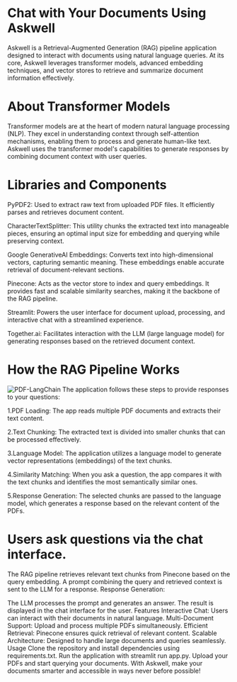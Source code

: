 # Chat with Your Documents Using Askwell
Askwell is a Retrieval-Augmented Generation (RAG) pipeline application designed to interact with documents using natural language queries. At its core, Askwell leverages transformer models, advanced embedding techniques, and vector stores to retrieve and summarize document information effectively.

# About Transformer Models
Transformer models are at the heart of modern natural language processing (NLP). They excel in understanding context through self-attention mechanisms, enabling them to process and generate human-like text. Askwell uses the transformer model's capabilities to generate responses by combining document context with user queries.

# Libraries and Components
PyPDF2: Used to extract raw text from uploaded PDF files. It efficiently parses and retrieves document content.

CharacterTextSplitter: This utility chunks the extracted text into manageable pieces, ensuring an optimal input size for embedding and querying while preserving context.

Google GenerativeAI Embeddings: Converts text into high-dimensional vectors, capturing semantic meaning. These embeddings enable accurate retrieval of document-relevant sections.

Pinecone: Acts as the vector store to index and query embeddings. It provides fast and scalable similarity searches, making it the backbone of the RAG pipeline.

Streamlit: Powers the user interface for document upload, processing, and interactive chat with a streamlined experience.

Together.ai: Facilitates interaction with the LLM (large language model) for generating responses based on the retrieved document context.

# How the RAG Pipeline Works
![PDF-LangChain](https://github.com/user-attachments/assets/72dbd425-6025-4025-9254-7ead3e4e73da)
The application follows these steps to provide responses to your questions:

 1.PDF Loading: The app reads multiple PDF documents and extracts their text content.

 2.Text Chunking: The extracted text is divided into smaller chunks that can be processed effectively.

 3.Language Model: The application utilizes a language model to generate vector representations (embeddings) of the text chunks.

 4.Similarity Matching: When you ask a question, the app compares it with the text chunks and identifies the most semantically similar ones.

 5.Response Generation: The selected chunks are passed to the language model, which generates a response based on the relevant content of the PDFs.

# Users ask questions via the chat interface.
The RAG pipeline retrieves relevant text chunks from Pinecone based on the query embedding.
A prompt combining the query and retrieved context is sent to the LLM for a response.
Response Generation:

The LLM processes the prompt and generates an answer.
The result is displayed in the chat interface for the user.
Features
Interactive Chat: Users can interact with their documents in natural language.
Multi-Document Support: Upload and process multiple PDFs simultaneously.
Efficient Retrieval: Pinecone ensures quick retrieval of relevant content.
Scalable Architecture: Designed to handle large documents and queries seamlessly.
Usage
Clone the repository and install dependencies using requirements.txt.
Run the application with streamlit run app.py.
Upload your PDFs and start querying your documents.
With Askwell, make your documents smarter and accessible in ways never before possible!

